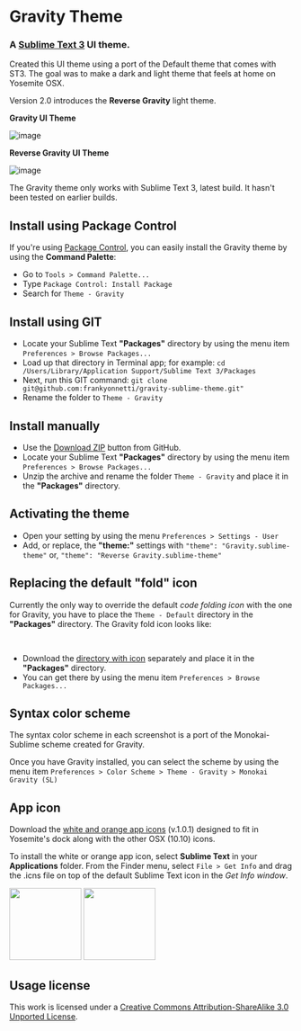 # Gravity Theme

### A [Sublime Text 3](http://www.sublimetext.com/3) UI theme. 

Created this UI theme using a port of the Default theme that comes with ST3. The goal was to make a dark and light theme that feels at home on Yosemite OSX.

Version 2.0 introduces the **Reverse Gravity** light theme.

**Gravity UI Theme**

![image](https://s3.amazonaws.com/yonnetti-sublime/gravity/screen-shots-gravity-2.0.png)

**Reverse Gravity UI Theme**

![image](https://s3.amazonaws.com/yonnetti-sublime/gravity/screen-shots-rgravity-2.0.png)


The Gravity theme only works with Sublime Text 3, latest build. It hasn't been tested on earlier builds.

## Install using Package Control

If you're using [Package Control](https://sublime.wbond.net), you can easily install the Gravity theme by using the **Command Palette**:

* Go to `Tools > Command Palette...`
* Type `Package Control: Install Package`
* Search for `Theme - Gravity`


## Install using GIT

* Locate your Sublime Text **"Packages"** directory by using the menu item `Preferences > Browse Packages...`
* Load up that directory in Terminal app; for example: `cd /Users/Library/Application Support/Sublime Text 3/Packages`
* Next, run this GIT command: `git clone git@github.com:frankyonnetti/gravity-sublime-theme.git"`
* Rename the folder to `Theme - Gravity`


## Install manually

* Use the [Download ZIP](https://github.com/frankyonnetti/gravity-sublime-theme/archive/master.zip) button from GitHub.
* Locate your Sublime Text **"Packages"** directory by using the menu item `Preferences > Browse Packages...`
* Unzip the archive and rename the folder `Theme - Gravity` and place it in the **"Packages"** directory.


## Activating the theme

* Open your setting by using the menu `Preferences > Settings - User`
* Add, or replace, the **"theme:"** settings with 
`"theme": "Gravity.sublime-theme"` or, 
`"theme": "Reverse Gravity.sublime-theme"`


## Replacing the default "fold" icon

Currently the only way to override the default *code folding icon* with the one for Gravity, you have to place the `Theme - Default` directory in the **"Packages"** directory. The Gravity fold icon looks like: 

<img src="https://s3.amazonaws.com/yonnetti-sublime/gravity/fold@2x.png" width="16" height="16">

* Download the [directory with icon](https://s3.amazonaws.com/yonnetti-sublime/gravity/Theme-Default.zip) separately and place it in the **"Packages"** directory.
* You can get there by using the menu item `Preferences > Browse Packages...`


## Syntax color scheme

The syntax color scheme in each screenshot is a port of the Monokai-Sublime scheme created for Gravity.

Once you have Gravity installed, you can select the scheme by using the menu item `Preferences > Color Scheme > Theme - Gravity > Monokai Gravity (SL)`


## App icon

Download the [white and orange app icons](https://s3.amazonaws.com/yonnetti-sublime/gravity/Gravity-App-Icons-101.zip) (v.1.0.1) designed to fit in Yosemite's dock along with the other OSX (10.10) icons.

To install the white or orange app icon, select **Sublime Text** in your **Applications** folder. From the Finder menu, select `File > Get Info` and drag the .icns file on top of the default Sublime Text icon in the *Get Info window*.

<img src="https://s3.amazonaws.com/yonnetti-sublime/gravity/app-icon-white-101.png" width="128" height="128"> <img src="https://s3.amazonaws.com/yonnetti-sublime/gravity/app-icon-orange-101.png" width="128" height="128">


## Usage license

This work is licensed under a [Creative Commons Attribution-ShareAlike 3.0 Unported License](http://creativecommons.org/licenses/by-sa/3.0/).


